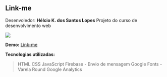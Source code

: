 ﻿## Link-me
Desenvoledor: **Hélcio K. dos Santos Lopes**
Projeto do curso de desenvolvimento web

![](https://fiverr-res.cloudinary.com/images/t_main1,q_auto,f_auto/gigs/118854279/original/522283446db3c2f2f47865aeb3191a857b0a2baf/design-websites-with-html-css-javascript-bootstrap.png)

**Demo:**  [Link-me]([https://helciosantos.github.io/link-me/](https://helciosantos.github.io/link-me/))

**Tecnologias utilizadas:**
>HTML
>CSS
>JavaScript
>Firebase - Envio de mensagem
>Google Fonts - Varela Round
>Google Analytics
